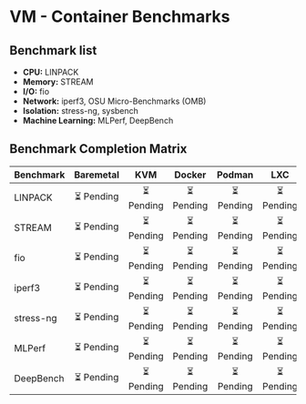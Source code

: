 # VM - Container Benchmarks
## Benchmark list 

- **CPU:** LINPACK
- **Memory:** STREAM
- **I/O:** fio
- **Network:** iperf3, OSU Micro-Benchmarks (OMB)
- **Isolation:** stress-ng, sysbench
- **Machine Learning:** MLPerf, DeepBench

## Benchmark Completion Matrix

| Benchmark                      | Baremetal | KVM | Docker | Podman | LXC | 
|--------------------------------|:----------:|:--:|:----------:|:--:|:----------:|
| LINPACK                        | ⏳ Pending | ⏳ Pending | ⏳ Pending | ⏳ Pending | ⏳ Pending |
| STREAM                         | ⏳ Pending | ⏳ Pending | ⏳ Pending | ⏳ Pending | ⏳ Pending |
| fio                            | ⏳ Pending | ⏳ Pending | ⏳ Pending | ⏳ Pending | ⏳ Pending |
| iperf3                         | ⏳ Pending | ⏳ Pending | ⏳ Pending | ⏳ Pending | ⏳ Pending |
| stress-ng                      | ⏳ Pending | ⏳ Pending | ⏳ Pending | ⏳ Pending | ⏳ Pending |
| MLPerf                         | ⏳ Pending | ⏳ Pending | ⏳ Pending | ⏳ Pending | ⏳ Pending |
| DeepBench                      | ⏳ Pending | ⏳ Pending | ⏳ Pending | ⏳ Pending | ⏳ Pending |

